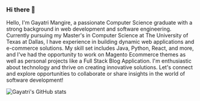 ### Hi there 👋
Hello, I'm Gayatri Mangire, a passionate Computer Science graduate with a strong background in web development and software engineering. Currently pursuing my Master's in Computer Science at The University of Texas at Dallas, I have experience in building dynamic web applications and e-commerce solutions. My skill set includes Java, Python, React, and more, and I've had the opportunity to work on Magento Ecommerce themes as well as personal projects like a Full Stack Blog Application. I'm enthusiastic about technology and thrive on creating innovative solutions. Let's connect and explore opportunities to collaborate or share insights in the world of software development!

![Gayatri's GitHub stats](https://github-readme-stats.vercel.app/api?username=gayatri48765&show_icons=true&theme=radical)

<!--
**gayatri48765/gayatri48765** is a ✨ _special_ ✨ repository because its `README.md` (this file) appears on your GitHub profile.

Here are some ideas to get you started:

- 🔭 I’m currently working on ...
- 🌱 I’m currently learning ...
- 👯 I’m looking to collaborate on ...
- 🤔 I’m looking for help with ...
- 💬 Ask me about ...
- 📫 How to reach me: ...
- 😄 Pronouns: ...
- ⚡ Fun fact: ...
-->
